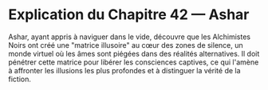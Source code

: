 # Explication du Chapitre 42 — Ashar

Ashar, ayant appris à naviguer dans le vide, découvre que les Alchimistes Noirs ont créé une "matrice illusoire" au cœur des zones de silence, un monde virtuel où les âmes sont piégées dans des réalités alternatives. Il doit pénétrer cette matrice pour libérer les consciences captives, ce qui l'amène à affronter les illusions les plus profondes et à distinguer la vérité de la fiction.
